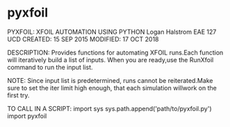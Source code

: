 # pyxfoil
PYXFOIL: XFOIL AUTOMATION USING PYTHON
Logan Halstrom
EAE 127
UCD
CREATED:  15 SEP 2015
MODIFIED: 17 OCT 2018

DESCRIPTION: Provides functions for automating XFOIL runs.Each function will iteratively build a list of inputs. When you are ready,use the RunXfoil command to run the input list.

NOTE: Since input list is predetermined, runs cannot be reiterated.Make sure to set the iter limit high enough, that each simulation willwork on the first try.

TO CALL IN A SCRIPT:
import sys
sys.path.append('path/to/pyxfoil.py')
import pyxfoil
